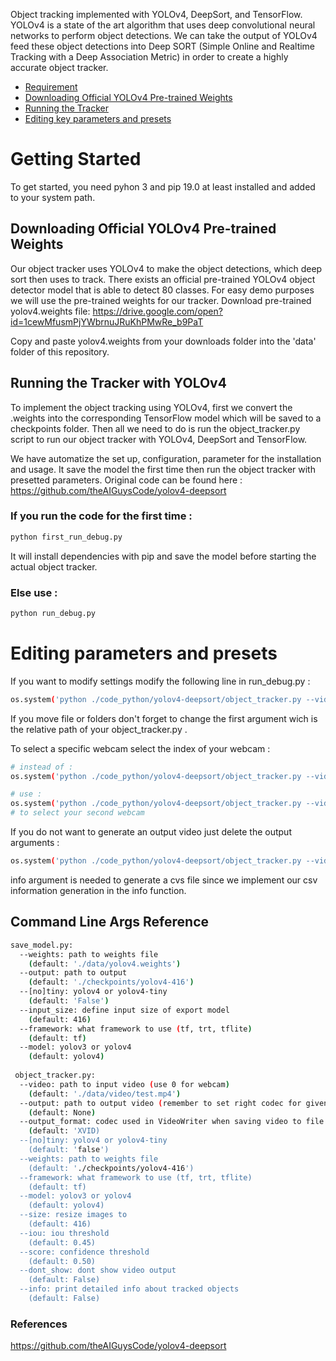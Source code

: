 
Object tracking implemented with YOLOv4, DeepSort, and TensorFlow. YOLOv4 is a state of the art algorithm that uses deep convolutional neural networks to perform object detections. We can take the output of YOLOv4 feed these object detections into Deep SORT (Simple Online and Realtime Tracking with a Deep Association Metric) in order to create a highly accurate object tracker.

- [Requirement](#Getting-Started)
- [Downloading Official YOLOv4 Pre-trained Weights](#Downloading-Official-YOLOv4-Pre-trained-Weights)
- [Running the Tracker](Running-the-Tracker-with-YOLOv4)
- [Editing key parameters and presets](#Editing-key-parameters-and-presets)

# Getting Started
To get started, you need pyhon 3 and pip 19.0 at least installed and added to your system path.



## Downloading Official YOLOv4 Pre-trained Weights
Our object tracker uses YOLOv4 to make the object detections, which deep sort then uses to track. There exists an official pre-trained YOLOv4 object detector model that is able to detect 80 classes. For easy demo purposes we will use the pre-trained weights for our tracker.
Download pre-trained yolov4.weights file: https://drive.google.com/open?id=1cewMfusmPjYWbrnuJRuKhPMwRe_b9PaT

Copy and paste yolov4.weights from your downloads folder into the 'data' folder of this repository.


## Running the Tracker with YOLOv4
To implement the object tracking using YOLOv4, first we convert the .weights into the corresponding TensorFlow model which will be saved to a checkpoints folder. Then all we need to do is run the object_tracker.py script to run our object tracker with YOLOv4, DeepSort and TensorFlow.

We have automatize the set up, configuration, parameter for the installation and usage. It save the model the first time then run the object tracker with presetted parameters. Original code can be found here : https://github.com/theAIGuysCode/yolov4-deepsort

### If you run the code for the first time :
```bash
python first_run_debug.py
```
It will install dependencies with pip and save the model before starting the actual object tracker.
### Else use :
```bash
python run_debug.py
```
# Editing parameters and presets
If you want to modify settings modify the following line in run_debug.py :
```bash
os.system('python ./code_python/yolov4-deepsort/object_tracker.py --video 0 --output ./outputs/webcam.avi --model yolov4 --info')
```
If you move file or folders don't forget to change the first argument wich is the relative path of your object_tracker.py .

To select a specific webcam select the index of your webcam :
```bash
# instead of :
os.system('python ./code_python/yolov4-deepsort/object_tracker.py --video 0 --output ./outputs/webcam.avi --model yolov4 --info')

# use : 
os.system('python ./code_python/yolov4-deepsort/object_tracker.py --video 1 --output ./outputs/webcam.avi --model yolov4 --info')
# to select your second webcam
```
If you do not want to generate an output video just delete the output arguments : 
```bash
os.system('python ./code_python/yolov4-deepsort/object_tracker.py --video 0  --model yolov4 --info')
```
info argument is needed to generate a cvs file since we implement our csv information generation in the info function.

## Command Line Args Reference

```bash
save_model.py:
  --weights: path to weights file
    (default: './data/yolov4.weights')
  --output: path to output
    (default: './checkpoints/yolov4-416')
  --[no]tiny: yolov4 or yolov4-tiny
    (default: 'False')
  --input_size: define input size of export model
    (default: 416)
  --framework: what framework to use (tf, trt, tflite)
    (default: tf)
  --model: yolov3 or yolov4
    (default: yolov4)
    
 object_tracker.py:
  --video: path to input video (use 0 for webcam)
    (default: './data/video/test.mp4')
  --output: path to output video (remember to set right codec for given format. e.g. XVID for .avi)
    (default: None)
  --output_format: codec used in VideoWriter when saving video to file
    (default: 'XVID)
  --[no]tiny: yolov4 or yolov4-tiny
    (default: 'false')
  --weights: path to weights file
    (default: './checkpoints/yolov4-416')
  --framework: what framework to use (tf, trt, tflite)
    (default: tf)
  --model: yolov3 or yolov4
    (default: yolov4)
  --size: resize images to
    (default: 416)
  --iou: iou threshold
    (default: 0.45)
  --score: confidence threshold
    (default: 0.50)
  --dont_show: dont show video output
    (default: False)
  --info: print detailed info about tracked objects
    (default: False)
```

### References  

https://github.com/theAIGuysCode/yolov4-deepsort
